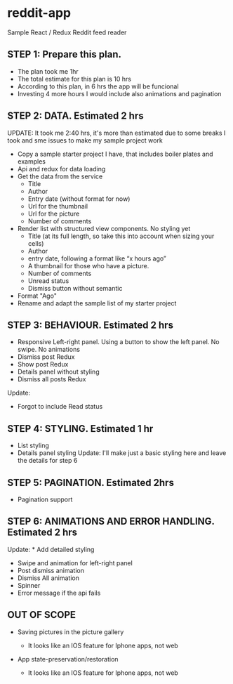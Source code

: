 # reddit-app
Sample React / Redux Reddit feed reader


## STEP 1: Prepare this plan. 

  - The plan took me 1hr
  - The total estimate for this plan is 10 hrs
  - According to this plan, in 6 hrs the app will be funcional
  - Investing 4 more hours I would include also animations and pagination

## STEP 2: DATA. Estimated 2 hrs

UPDATE: It took me 2:40 hrs, it's more than estimated due to some breaks I took and sme issues to make my sample project work

* Copy a sample starter project I have, that includes boiler plates and examples
* Api and redux for data loading
* Get the data from the service
  - Title
  - Author
  - Entry date (without format for now)
  - Url for the thumbnail
  - Url for the picture
  - Number of comments
* Render list with structured view components. No styling yet
  - Title (at its full length, so take this into account when sizing your cells)
  - Author
  - entry date, following a format like “x hours ago” 
  - A thumbnail for those who have a picture.
  - Number of comments
  - Unread status
  - Dismiss button without semantic
* Format "Ago"
* Rename and adapt the sample list of my starter project

## STEP 3: BEHAVIOUR. Estimated 2 hrs

* Responsive Left-right panel. Using a button to show the left panel. No swipe. No animations
* Dismiss post Redux
* Show post Redux
* Details panel without styling
* Dismiss all posts Redux

 Update:
 * Forgot to include Read status

## STEP 4: STYLING. Estimated 1 hr

* List styling
* Details panel styling
Update: I'll make just a basic styling here and leave the details for step 6

## STEP 5: PAGINATION. Estimated 2hrs

* Pagination support

## STEP 6: ANIMATIONS AND ERROR HANDLING. Estimated 2 hrs

Update: * Add detailed styling
* Swipe and animation for left-right panel
* Post dismiss animation
* Dismiss All animation
* Spinner
* Error message if the api fails

## OUT OF SCOPE

* Saving pictures in the picture gallery
  - It looks like an IOS feature for Iphone apps, not web

* App state-preservation/restoration
  - It looks like an IOS feature for Iphone apps, not web

